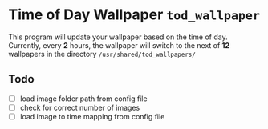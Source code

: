 # Time of Day Wallpaper `tod_wallpaper`

This program will update your wallpaper based on the time of day. Currently, every **2** hours, the wallpaper will switch to the next of **12** wallpapers in the directory `/usr/shared/tod_wallpapers/`

## Todo

- [ ] load image folder path from config file
- [ ] check for correct number of images
- [ ] load image to time mapping from config file
